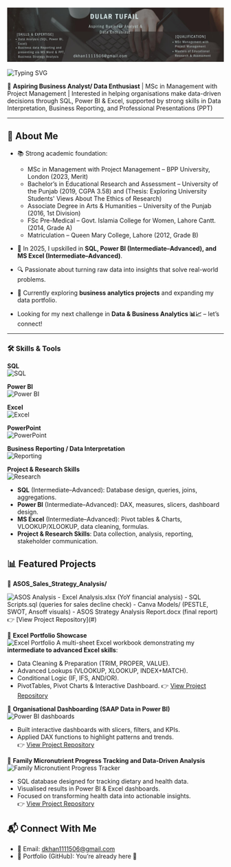 <!-- Dark Header / Banner -->
![Header](https://github.com/dtufailkhan1111506/Dular-Tufail/blob/main/headergithub.jpeg)
  
![Typing SVG](https://readme-typing-svg.demolab.com?font=Fira+Code&size=22&Style=Bold&pause=1000&color=F7A8B8&width=500&lines=Hi,+I'm+Dular+Tufail+👋)

🎯 **Aspiring Business Analyst/ Data Enthusiast** | MSc in Management with Project Management | Interested in helping organisations make data-driven decisions through SQL, Power BI & Excel, supported by strong skills in Data Interpretation, Business Reporting, and Professional Presentations (PPT)

---

## 🌟 About Me  
- 📚 Strong academic foundation:  
  - MSc in Management with Project Management – BPP University, London (2023, Merit)  
  - Bachelor’s in Educational Research and Assessment – University of the Punjab (2019, CGPA 3.58)  and (Thesis: Exploring University Students' Views About The Ethics of Research)
  - Associate Degree in Arts & Humanities – University of the Punjab (2016, 1st Division)  
  - FSc Pre-Medical – Govt. Islamia College for Women, Lahore Cantt. (2014, Grade A)  
  - Matriculation – Queen Mary College, Lahore (2012, Grade B)  

- 🚀 In 2025, I upskilled in **SQL, Power BI (Intermediate–Advanced), and MS Excel (Intermediate–Advanced)**.  
- 🔍 Passionate about turning raw data into insights that solve real-world problems.  
- 🌱 Currently exploring **business analytics projects** and expanding my data portfolio.
- Looking for my next challenge in **Data & Business Analytics 📊📈** – let’s connect!  

---

### 🛠️ Skills & Tools

**SQL**  
![SQL](https://img.shields.io/badge/SQL-70%25-brightgreen)

**Power BI**  
![Power BI](https://img.shields.io/badge/Power%20BI-75%25-yellow)

**Excel**  
![Excel](https://img.shields.io/badge/Excel-80%25-blue)

**PowerPoint**  
![PowerPoint](https://img.shields.io/badge/PowerPoint-70%25-purple)

**Business Reporting / Data Interpretation**  
![Reporting](https://img.shields.io/badge/Reporting-80%25-red)

**Project & Research Skills**  
![Research](https://img.shields.io/badge/Research-75%25-green)

- **SQL** (Intermediate–Advanced): Database design, queries, joins, aggregations. 
-  **Power BI** (Intermediate–Advanced): DAX, measures, slicers, dashboard design. 
-  **MS Excel** (Intermediate–Advanced): Pivot tables & Charts, VLOOKUP/XLOOKUP, data cleaning, formulas. 
-  **Project & Research Skills**: Data collection, analysis, reporting, stakeholder communication.


## 📊 Featured Projects  

🔹 **ASOS_Sales_Strategy_Analysis/**

 <img src="./images/project1.png" alt="ASOS Analysis" style="width:100%; height: 150px; object-fit: cover;">
- Excel Analysis.xlsx          (YoY financial analysis)
- SQL Scripts.sql              (queries for sales decline check)
- Canva Models/                (PESTLE, SWOT, Ansoff visuals)
- ASOS Strategy Analysis Report.docx    (final report)
👉 [View Project Repository](#)

🔹 **Excel Portfolio Showcase**  
<img src="./images/project1.png" alt="Excel Portfolio" style="width:100%; height: 150px; object-fit: cover;">
A multi-sheet Excel workbook demonstrating my **intermediate to advanced Excel skills**:  
- Data Cleaning & Preparation (TRIM, PROPER, VALUE).  
- Advanced Lookups (VLOOKUP, XLOOKUP, INDEX+MATCH).  
- Conditional Logic (IF, IFS, AND/OR).  
- PivotTables, Pivot Charts & Interactive Dashboard.
👉 [View Project Repository](#)  

🔹 **Organisational Dashboarding (SAAP Data in Power BI)**  
<img src="./images/project1.png" alt="Power BI dashboards" style="width:100%; height: 150px; object-fit: cover;">
- Built interactive dashboards with slicers, filters, and KPIs.  
- Applied DAX functions to highlight patterns and trends.  
👉 [View Project Repository](#)

🔹 **Family Micronutrient Progress Tracking and Data-Driven Analysis**  
<img src="./images/project1.png" alt="Family Micronutient Progress Tracker" style="width:100%; height: 150px; object-fit: cover;">
- SQL database designed for tracking dietary and health data.  
- Visualised results in Power BI & Excel dashboards.  
- Focused on transforming health data into actionable insights.  
👉 [View Project Repository](#)  





## 📬 Connect With Me  
- 📧 Email: dkhan1111506@gmail.com 
- 📂 Portfolio (GitHub): You’re already here 🚀  

